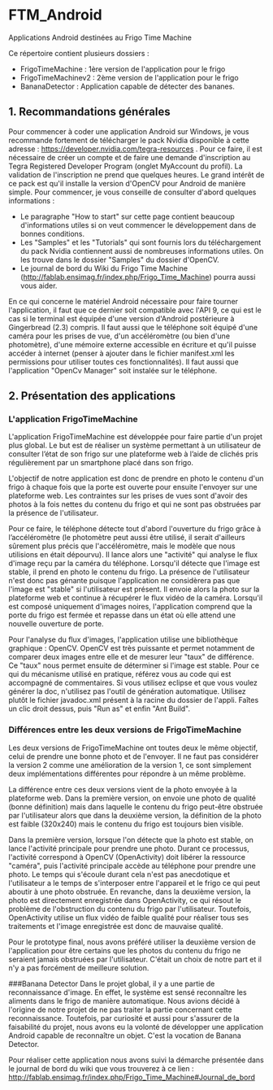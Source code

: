 FTM_Android
===========

Applications Android destinées au Frigo Time Machine

Ce répertoire contient plusieurs dossiers :
  * FrigoTimeMachine : 1ère version de l'application pour le frigo
  * FrigoTimeMachinev2 : 2ème version de l'application pour le frigo
  * BananaDetector : Application capable de détecter des bananes.


## 1. Recommandations générales
Pour commencer à coder une application Android sur Windows, je vous recommande fortement de télécharger le pack Nvidia
disponible à cette adresse : https://developer.nvidia.com/tegra-resources . Pour ce faire, il est nécessaire de créer 
un compte et de faire une demande d'inscription au Tegra Registered Developer Program (onglet MyAccount du profil). 
La validation de l'inscription ne prend que quelques heures.
Le grand intérêt de ce pack est qu'il installe la version d'OpenCV pour Android de manière simple. Pour commencer, 
je vous conseille de consulter d'abord quelques informations :
  * Le paragraphe "How to start" sur cette page contient beaucoup d'informations utiles si on veut commencer le 
    développement dans de bonnes conditions.   
  * Les "Samples" et les "Tutorials" qui sont fournis lors du téléchargement du pack Nvidia contiennent 
    aussi de nombreuses informations utiles. On les trouve dans le dossier "Samples" du dossier d'OpenCV.
  * Le journal de bord du Wiki du Frigo Time Machine (http://fablab.ensimag.fr/index.php/Frigo_Time_Machine) 
    pourra aussi vous aider.

En ce qui concerne le matériel Android nécessaire pour faire tourner l'application, il faut que ce dernier soit 
compatible avec l'API 9, ce qui est le cas si le terminal est équipée d'une version d'Android postérieure à Gingerbread
(2.3) compris. Il faut aussi que le téléphone soit équipé d'une caméra pour les prises de vue, d'un accéléromètre 
(ou bien d'une photomètre), d'une mémoire externe accessible en écriture et qu'il puisse accéder à internet 
(penser à ajouter dans le fichier manifest.xml les permissions pour utiliser toutes ces fonctionnalités).
Il faut aussi que l'application "OpenCv Manager" soit instalée sur le téléphone.
    
## 2. Présentation des applications

### L'application FrigoTimeMachine
L'application FrigoTimeMachine est développée pour faire partie d'un projet plus global. Le but est de réaliser
un système permettant à un utilisateur de consulter l’état de son frigo sur une plateforme web à l’aide de clichés 
pris régulièrement par un smartphone placé dans son frigo. 

L'objectif de notre application est donc de prendre en photo le contenu d'un frigo à chaque fois que la porte est ouverte
pour ensuite l'envoyer sur une plateforme web. Les contraintes sur les prises de vues sont d'avoir des photos à la fois
nettes du contenu du frigo et qui ne sont pas obstruées par la présence de l'utilisateur. 

Pour ce faire, le téléphone détecte tout d'abord l'ouverture du frigo grâce à l’accéléromètre (le photomètre peut 
aussi être utilisé, il serait d'ailleurs sûrement plus précis que l'accéléromètre, mais le modèle que nous utilisions 
en était dépourvu). Il lance alors une "activité" qui analyse le flux d'image reçu par la caméra du téléphone. 
Lorsqu'il détecte que l'image est stable, il prend en photo le contenu du frigo. La présence de l'utilisateur n'est donc 
pas génante puisque l'application ne considèrera pas que l'image est "stable" si l'utilisateur est présent. Il envoie 
alors la photo sur la plateforme web et continue à récupérer le flux vidéo de la caméra. Lorsqu'il est 
composé uniquement d'images noires, l'application comprend que la porte du frigo est fermée et repasse dans un état
où elle attend une nouvelle ouverture de porte.

Pour l'analyse du flux d'images, l'application utilise une bibliothèque graphique : OpenCV. OpenCV est très puissante
et permet notamment de comparer deux images entre elle et de mesurer leur "taux" de différence. Ce "taux" nous permet
ensuite de déterminer si l'image est stable. Pour ce qui du mécanisme utilisé en pratique, référez vous au code qui est 
accompagné de commentaires. Si vous utilisez eclipse et que vous voulez générer la doc, n'utilisez pas l'outil de 
génération automatique. Utilisez plutôt le fichier javadoc.xml présent à la racine du dossier de l'appli. Faîtes un clic 
droit dessus, puis "Run as" et enfin "Ant Build".

### Différences entre les deux versions de FrigoTimeMachine
Les deux versions de FrigoTimeMachine ont toutes deux le même objectif, celui de prendre une bonne photo et de l'envoyer.
Il ne faut pas considérer la version 2 comme une amélioration de la version 1, ce sont simplement deux implémentations
différentes pour répondre à un même problème.

La différence entre ces deux versions vient de la photo envoyée à la plateforme web. Dans la première version, on envoie 
une photo de qualité (bonne définition) mais dans laquelle le contenu du frigo peut-être obstruée par l'utilisateur
alors que dans la deuxième version, la définition de la photo est faible (320x240) mais le contenu du frigo est toujours
bien visible.

Dans la première version, lorsque l'on détecte que la photo est stable, on lance l'activité principale pour prendre 
une photo. Durant ce processus, l'activité correspond à OpenCV (OpenActivity) doit libérer la ressource "caméra", 
puis l'activité principale accède au téléphone pour prendre une photo. Le temps qui s'écoule durant cela n'est 
pas anecdotique et l'utilisateur a le temps de s'interposer entre l'appareil et le frigo ce qui peut aboutir à une 
photo obstruée. En revanche, dans la deuxième version, la photo est directement enregistrée dans OpenActivity,
ce qui résout le problème de l'obstruction du contenu du frigo par l'utilisateur.  Toutefois, OpenActivity utilise un
flux vidéo de faible qualité pour réaliser tous ses traitements et l'image enregistrée est donc de mauvaise qualité.

Pour le prototype final, nous avons préféré utiliser la deuxième version de l'application pour être certains que les 
photos du contenu du frigo ne seraient jamais obstruées par l'utilisateur. C'était un choix de notre part et il n'y a 
pas forcément de meilleure solution.

###Banana Detector
Dans le projet global, il y a une partie de reconnaissance d'image. En effet, le système est sensé reconnaître les aliments dans le frigo de manière automatique. Nous avions décidé à l'origine de notre projet de ne pas traiter la
partie concernant cette reconnaissance. Toutefois, par curiosité et aussi pour s'assurer de la faisabilité du projet, nous avons eu la volonté de développer une application Android capable de reconnaître un objet. C'est la vocation de Banana Detector.

Pour réaliser cette application nous avons suivi la démarche présentée dans le journal de bord du wiki que vous trouverez à ce lien : http://fablab.ensimag.fr/index.php/Frigo_Time_Machine#Journal_de_bord




